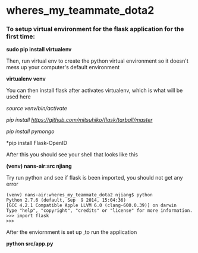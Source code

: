 # wheres_my_teammate_dota2
### To setup virtual environment for the flask application for the first time:

**sudo pip install virtualenv**

Then, run virtual env to create the python virtual environment so it doesn't mess up your computer's default environment 

**virtualenv venv**

You can then install flask after activates virtualenv, which is what will be used here

*source venv/bin/activate*

*pip install https://github.com/mitsuhiko/flask/tarball/master*

*pip install pymongo*

*pip install Flask-OpenID

After this you should see your shell that looks like this

**(venv) nans-air:src njiang**

Try run python and see if flask is been imported, you should not get any error
```
(venv) nans-air:wheres_my_teammate_dota2 njiang$ python
Python 2.7.6 (default, Sep  9 2014, 15:04:36)
[GCC 4.2.1 Compatible Apple LLVM 6.0 (clang-600.0.39)] on darwin
Type "help", "copyright", "credits" or "license" for more information.
>>> import flask
>>>
```

After the enviornment is set up ,to run the application

**python src/app.py**
